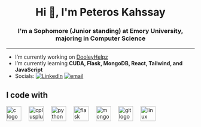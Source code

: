 <h1 align="center">Hi 👋, I'm Peteros Kahssay</h1>
<h3 align="center">I'm a Sophomore (Junior standing) at Emory University, majoring in Computer Science</h3>

---

- I’m currently working on [DooleyHelpz](https://github.com/MarcoGuzBal/DooleyHelpz)
- I’m currently learning **CUDA, Flask, MongoDB, React, Tailwind, and JavaScript**
- Socials:
[![LinkedIn](https://img.shields.io/badge/LinkedIn-%230077B5.svg?logo=linkedin&logoColor=white)](www.linkedin.com/in/peteros-kahssay2005) [![email](https://img.shields.io/badge/Email-D14836?logo=gmail&logoColor=white)](mailto:Pkkahssay@gmail.com) 

<h2 align="left">I code with</h2>

<div align="left">
  <img src="https://cdn.jsdelivr.net/gh/devicons/devicon/icons/c/c-original.svg" height="40" alt="c logo" />
  <img width="12" />
  <img src="https://cdn.jsdelivr.net/gh/devicons/devicon/icons/cplusplus/cplusplus-original.svg" height="40" alt="cplusplus logo" />
  <img width="12" />
  <img src="https://cdn.jsdelivr.net/gh/devicons/devicon/icons/python/python-original.svg" height="40" alt="python logo" />
  <img width="12" />
  <img src="https://cdn.jsdelivr.net/gh/devicons/devicon/icons/flask/flask-original.svg" height="40" alt="flask logo" />
  <img width="12" />
  <img src="https://cdn.jsdelivr.net/gh/devicons/devicon/icons/mongodb/mongodb-original-wordmark.svg" height="40" alt="mongodb logo" />
  <img width="12" />
  <img src="https://cdn.jsdelivr.net/gh/devicons/devicon/icons/git/git-original.svg" height="40" alt="git logo" />
  <img width="12" />
  <img src="https://cdn.jsdelivr.net/gh/devicons/devicon/icons/linux/linux-original.svg" height="40" alt="linux logo" />
</div>
